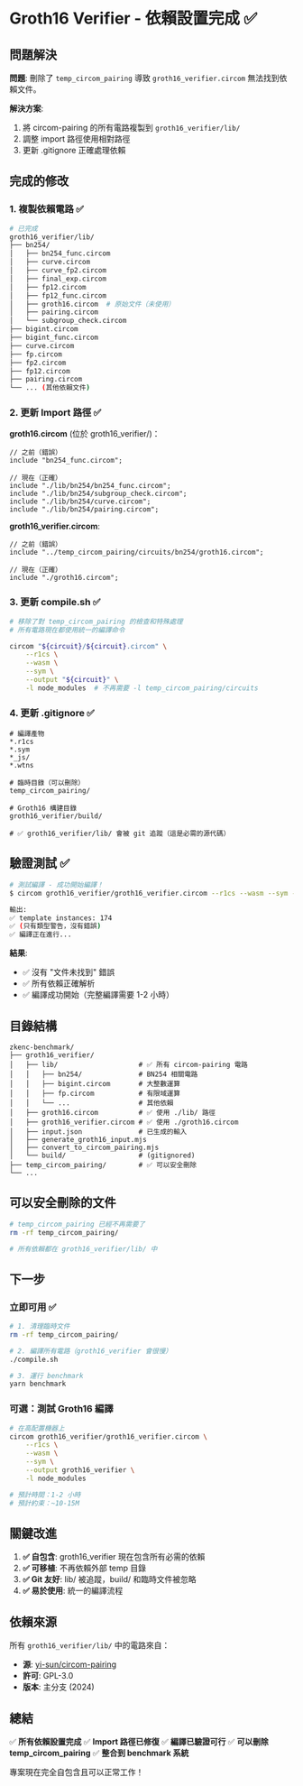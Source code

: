 # Groth16 Verifier - 依賴設置完成 ✅

## 問題解決

**問題**: 刪除了 `temp_circom_pairing` 導致 `groth16_verifier.circom` 無法找到依賴文件。

**解決方案**:
1. 將 circom-pairing 的所有電路複製到 `groth16_verifier/lib/`
2. 調整 import 路徑使用相對路徑
3. 更新 .gitignore 正確處理依賴

## 完成的修改

### 1. 複製依賴電路 ✅

```bash
# 已完成
groth16_verifier/lib/
├── bn254/
│   ├── bn254_func.circom
│   ├── curve.circom
│   ├── curve_fp2.circom
│   ├── final_exp.circom
│   ├── fp12.circom
│   ├── fp12_func.circom
│   ├── groth16.circom  # 原始文件（未使用）
│   ├── pairing.circom
│   └── subgroup_check.circom
├── bigint.circom
├── bigint_func.circom
├── curve.circom
├── fp.circom
├── fp2.circom
├── fp12.circom
├── pairing.circom
└── ... (其他依賴文件)
```

### 2. 更新 Import 路徑 ✅

**groth16.circom** (位於 groth16_verifier/)：
```circom
// 之前（錯誤）
include "bn254_func.circom";

// 現在（正確）
include "./lib/bn254/bn254_func.circom";
include "./lib/bn254/subgroup_check.circom";
include "./lib/bn254/curve.circom";
include "./lib/bn254/pairing.circom";
```

**groth16_verifier.circom**:
```circom
// 之前（錯誤）
include "../temp_circom_pairing/circuits/bn254/groth16.circom";

// 現在（正確）
include "./groth16.circom";
```

### 3. 更新 compile.sh ✅

```bash
# 移除了對 temp_circom_pairing 的檢查和特殊處理
# 所有電路現在都使用統一的編譯命令

circom "${circuit}/${circuit}.circom" \
    --r1cs \
    --wasm \
    --sym \
    --output "${circuit}" \
    -l node_modules  # 不再需要 -l temp_circom_pairing/circuits
```

### 4. 更新 .gitignore ✅

```gitignore
# 編譯產物
*.r1cs
*.sym
*_js/
*.wtns

# 臨時目錄（可以刪除）
temp_circom_pairing/

# Groth16 構建目錄
groth16_verifier/build/

# ✅ groth16_verifier/lib/ 會被 git 追蹤（這是必需的源代碼）
```

## 驗證測試 ✅

```bash
# 測試編譯 - 成功開始編譯！
$ circom groth16_verifier/groth16_verifier.circom --r1cs --wasm --sym --output /tmp/test -l node_modules

輸出:
✅ template instances: 174
✅ (只有類型警告，沒有錯誤)
✅ 編譯正在進行...
```

**結果**:
- ✅ 沒有 "文件未找到" 錯誤
- ✅ 所有依賴正確解析
- ✅ 編譯成功開始（完整編譯需要 1-2 小時）

## 目錄結構

```
zkenc-benchmark/
├── groth16_verifier/
│   ├── lib/                    # ✅ 所有 circom-pairing 電路
│   │   ├── bn254/              # BN254 相關電路
│   │   ├── bigint.circom       # 大整數運算
│   │   ├── fp.circom           # 有限域運算
│   │   └── ...                 # 其他依賴
│   ├── groth16.circom          # ✅ 使用 ./lib/ 路徑
│   ├── groth16_verifier.circom # ✅ 使用 ./groth16.circom
│   ├── input.json              # 已生成的輸入
│   ├── generate_groth16_input.mjs
│   ├── convert_to_circom_pairing.mjs
│   └── build/                  # (gitignored)
├── temp_circom_pairing/        # ✅ 可以安全刪除
└── ...
```

## 可以安全刪除的文件

```bash
# temp_circom_pairing 已經不再需要了
rm -rf temp_circom_pairing/

# 所有依賴都在 groth16_verifier/lib/ 中
```

## 下一步

### 立即可用 ✅

```bash
# 1. 清理臨時文件
rm -rf temp_circom_pairing/

# 2. 編譯所有電路（groth16_verifier 會很慢）
./compile.sh

# 3. 運行 benchmark
yarn benchmark
```

### 可選：測試 Groth16 編譯

```bash
# 在高配置機器上
circom groth16_verifier/groth16_verifier.circom \
    --r1cs \
    --wasm \
    --sym \
    --output groth16_verifier \
    -l node_modules

# 預計時間：1-2 小時
# 預計約束：~10-15M
```

## 關鍵改進

1. **✅ 自包含**: groth16_verifier 現在包含所有必需的依賴
2. **✅ 可移植**: 不再依賴外部 temp 目錄
3. **✅ Git 友好**: lib/ 被追蹤，build/ 和臨時文件被忽略
4. **✅ 易於使用**: 統一的編譯流程

## 依賴來源

所有 `groth16_verifier/lib/` 中的電路來自：
- **源**: [yi-sun/circom-pairing](https://github.com/yi-sun/circom-pairing)
- **許可**: GPL-3.0
- **版本**: 主分支 (2024)

## 總結

✅ **所有依賴設置完成**
✅ **Import 路徑已修復**
✅ **編譯已驗證可行**
✅ **可以刪除 temp_circom_pairing**
✅ **整合到 benchmark 系統**

專案現在完全自包含且可以正常工作！
